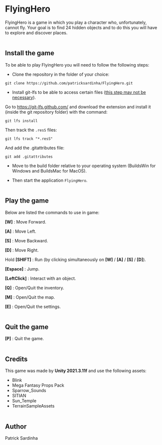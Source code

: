 # FlyingHero
 
FlyingHero is a game in which you play a character who, unfortunately, cannot fly. Your goal is to find 24 hidden objects and to do this you will have to explore and discover places.
<br></br>
## Install the game

To be able to play FlyingHero you will need to follow the following steps:

- Clone the repository in the folder of your choice:

```git clone https://github.com/patricksardinha/FlyingHero.git```

- Install git-lfs to be able to access certain files (<ins>this step may not be necessary</ins>).

Go to https://git-lfs.github.com/ and download the extension and install it (inside the git repository folder) with the command:

```git lfs install```

Then track the ```.resS``` files:

```git lfs track "*.resS"```

And add the .gitattributes file:

```git add .gitattributes```

- Move to the build folder relative to your operating system (BuildsWin for Windows and BuildsMac for MacOS).

- Then start the application ```FlyingHero```.
<br></br>
## Play the game

Below are listed the commands to use in game:

**[W]** : Move Forward.

**[A]** : Move Left.

**[S]** : Move Backward.

**[D]** : Move Right.

Hold **[SHIFT]** : Run (by clicking simultaneously on **[W]** / **[A]** / **[S]** / **[D]**).

**[Espace]** : Jump.

**[LeftClick]** : Interact with an object.

**[Q]** : Open/Quit the inventory.

**[M]** : Open/Quit the map.

**[E]** : Open/Quit the settings.
<br></br>
## Quit the game

**[P]** : Quit the game.
<br></br>
## Credits

This game was made by **Unity 2021.3.11f** and use the following assets:

- Blink
- Mega Fantasy Props Pack
- Sparrow_Sounds
- SITIAN
- Sun_Temple
- TerrainSampleAssets
<br></br>
## Author

Patrick Sardinha
